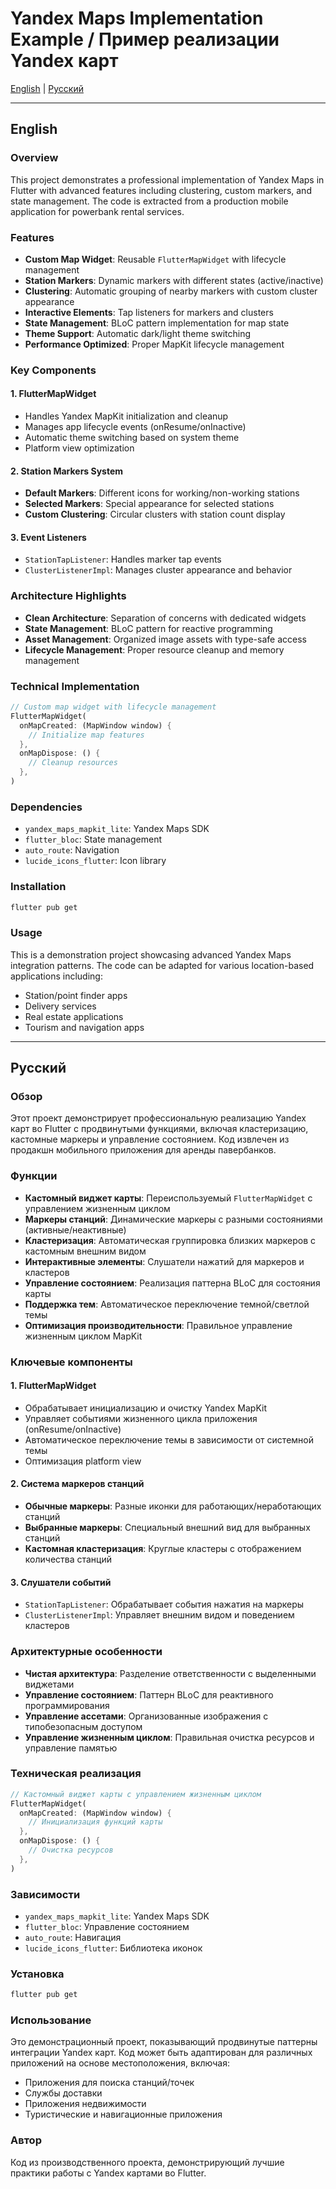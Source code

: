 # Yandex Maps Implementation Example / Пример реализации Yandex карт

[English](#english) | [Русский](#русский)

---

## English

### Overview
This project demonstrates a professional implementation of Yandex Maps in Flutter with advanced features including clustering, custom markers, and state management. The code is extracted from a production mobile application for powerbank rental services.

### Features
- **Custom Map Widget**: Reusable `FlutterMapWidget` with lifecycle management
- **Station Markers**: Dynamic markers with different states (active/inactive)
- **Clustering**: Automatic grouping of nearby markers with custom cluster appearance
- **Interactive Elements**: Tap listeners for markers and clusters
- **State Management**: BLoC pattern implementation for map state
- **Theme Support**: Automatic dark/light theme switching
- **Performance Optimized**: Proper MapKit lifecycle management

### Key Components

#### 1. FlutterMapWidget
- Handles Yandex MapKit initialization and cleanup
- Manages app lifecycle events (onResume/onInactive)
- Automatic theme switching based on system theme
- Platform view optimization

#### 2. Station Markers System
- **Default Markers**: Different icons for working/non-working stations
- **Selected Markers**: Special appearance for selected stations
- **Custom Clustering**: Circular clusters with station count display

#### 3. Event Listeners
- `StationTapListener`: Handles marker tap events
- `ClusterListenerImpl`: Manages cluster appearance and behavior

### Architecture Highlights
- **Clean Architecture**: Separation of concerns with dedicated widgets
- **State Management**: BLoC pattern for reactive programming
- **Asset Management**: Organized image assets with type-safe access
- **Lifecycle Management**: Proper resource cleanup and memory management

### Technical Implementation
```dart
// Custom map widget with lifecycle management
FlutterMapWidget(
  onMapCreated: (MapWindow window) {
    // Initialize map features
  },
  onMapDispose: () {
    // Cleanup resources
  },
)
```

### Dependencies
- `yandex_maps_mapkit_lite`: Yandex Maps SDK
- `flutter_bloc`: State management
- `auto_route`: Navigation
- `lucide_icons_flutter`: Icon library

### Installation
```bash
flutter pub get
```

### Usage
This is a demonstration project showcasing advanced Yandex Maps integration patterns. The code can be adapted for various location-based applications including:
- Station/point finder apps
- Delivery services
- Real estate applications
- Tourism and navigation apps

---

## Русский

### Обзор
Этот проект демонстрирует профессиональную реализацию Yandex карт во Flutter с продвинутыми функциями, включая кластеризацию, кастомные маркеры и управление состоянием. Код извлечен из продакшн мобильного приложения для аренды павербанков.

### Функции
- **Кастомный виджет карты**: Переиспользуемый `FlutterMapWidget` с управлением жизненным циклом
- **Маркеры станций**: Динамические маркеры с разными состояниями (активные/неактивные)
- **Кластеризация**: Автоматическая группировка близких маркеров с кастомным внешним видом
- **Интерактивные элементы**: Слушатели нажатий для маркеров и кластеров
- **Управление состоянием**: Реализация паттерна BLoC для состояния карты
- **Поддержка тем**: Автоматическое переключение темной/светлой темы
- **Оптимизация производительности**: Правильное управление жизненным циклом MapKit

### Ключевые компоненты

#### 1. FlutterMapWidget
- Обрабатывает инициализацию и очистку Yandex MapKit
- Управляет событиями жизненного цикла приложения (onResume/onInactive)
- Автоматическое переключение темы в зависимости от системной темы
- Оптимизация platform view

#### 2. Система маркеров станций
- **Обычные маркеры**: Разные иконки для работающих/неработающих станций
- **Выбранные маркеры**: Специальный внешний вид для выбранных станций
- **Кастомная кластеризация**: Круглые кластеры с отображением количества станций

#### 3. Слушатели событий
- `StationTapListener`: Обрабатывает события нажатия на маркеры
- `ClusterListenerImpl`: Управляет внешним видом и поведением кластеров

### Архитектурные особенности
- **Чистая архитектура**: Разделение ответственности с выделенными виджетами
- **Управление состоянием**: Паттерн BLoC для реактивного программирования
- **Управление ассетами**: Организованные изображения с типобезопасным доступом
- **Управление жизненным циклом**: Правильная очистка ресурсов и управление памятью

### Техническая реализация
```dart
// Кастомный виджет карты с управлением жизненным циклом
FlutterMapWidget(
  onMapCreated: (MapWindow window) {
    // Инициализация функций карты
  },
  onMapDispose: () {
    // Очистка ресурсов
  },
)
```

### Зависимости
- `yandex_maps_mapkit_lite`: Yandex Maps SDK
- `flutter_bloc`: Управление состоянием
- `auto_route`: Навигация
- `lucide_icons_flutter`: Библиотека иконок

### Установка
```bash
flutter pub get
```

### Использование
Это демонстрационный проект, показывающий продвинутые паттерны интеграции Yandex карт. Код может быть адаптирован для различных приложений на основе местоположения, включая:
- Приложения для поиска станций/точек
- Службы доставки
- Приложения недвижимости
- Туристические и навигационные приложения

### Автор
Код из производственного проекта, демонстрирующий лучшие практики работы с Yandex картами во Flutter.